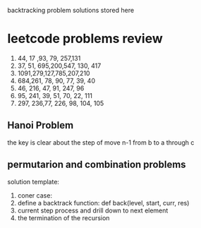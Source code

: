 backtracking problem solutions stored here
# leetcode problems review
1. 44, 17 ,93, 79, 257,131
2. 37, 51, 695,200,547, 130, 417
3. 1091,279,127,785,207,210
4. 684,261, 78, 90, 77, 39, 40
5. 46, 216, 47, 91, 247, 96
6. 95, 241, 39, 51, 70, 22, 111
7. 297, 236,77, 226, 98, 104, 105
## Hanoi Problem
the key is clear about the step of move n-1 from b to a through c
## permutarion and combination problems
solution template:
1. coner case:
2. define a backtrack function: def back(level, start, curr, res)
3. current step process and drill down to next element
4. the termination of the recursion
